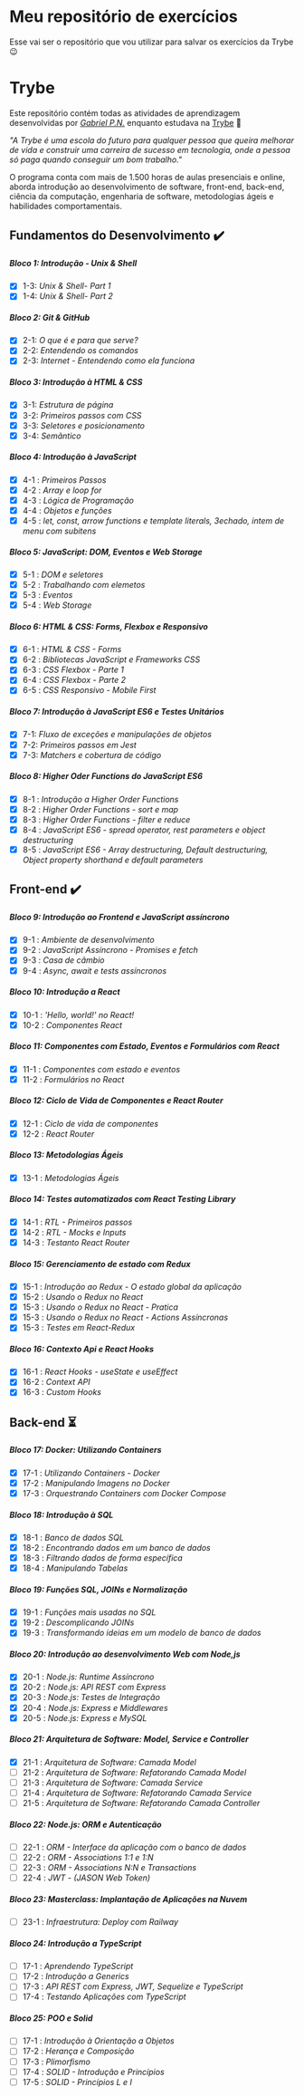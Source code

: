 # Meu repositório de exercícios

Esse vai ser o repositório que vou utilizar para salvar os exercícios da Trybe 😉

# Trybe

Este repositório contém todas as atividades de aprendizagem desenvolvidas por _[Gabriel P.N.](https://www.linkedin.com/in/gabriel-pereira-559487187/)_ enquanto estudava na [Trybe](https://www.betrybe.com/) :rocket:

_"A Trybe é uma escola do futuro para qualquer pessoa que queira melhorar de vida e construir uma carreira de sucesso em tecnologia, onde a pessoa só paga quando conseguir um bom trabalho."_

O programa conta com mais de 1.500 horas de aulas presenciais e online, aborda introdução ao desenvolvimento de software, front-end, back-end, ciência da computação, engenharia de software, metodologias ágeis e habilidades comportamentais.

## Fundamentos do Desenvolvimento :heavy_check_mark:

##### Bloco 1: Introdução - Unix & Shell

- [x] 1-3: _Unix & Shell- Part 1_
- [x] 1-4: _Unix & Shell- Part 2_

##### Bloco 2: Git & GitHub

- [x] 2-1: _O que é e para que serve?_
- [x] 2-2: _Entendendo os comandos_
- [x] 2-3: _Internet - Entendendo como ela funciona_

##### Bloco 3: Introdução à HTML & CSS

- [x] 3-1: _Estrutura de página_
- [x] 3-2: _Primeiros passos com CSS_
- [x] 3-3: _Seletores e posicionamento_
- [x] 3-4: _Semãntico_

##### Bloco 4: Introdução à JavaScript

- [x] 4-1 : _Primeiros Passos_
- [x] 4-2 : _Array e loop for_
- [x] 4-3 : _Lógica de Programação_
- [x] 4-4 : _Objetos e funções_
- [x] 4-5 : _let, const, arrow functions e template literals, 3echado, intem de menu com subitens_

##### Bloco 5: JavaScript: DOM, Eventos e Web Storage

- [x] 5-1 : _DOM e seletores_
- [x] 5-2 : _Trabalhando com elemetos_
- [x] 5-3 : _Eventos_
- [x] 5-4 : _Web Storage_

##### Bloco 6: HTML & CSS: Forms, Flexbox e Responsivo

- [x] 6-1 : _HTML & CSS - Forms_
- [x] 6-2 : _Bibliotecas JavaScript e Frameworks CSS_
- [x] 6-3 : _CSS Flexbox - Parte 1_
- [x] 6-4 : _CSS Flexbox - Parte 2_
- [x] 6-5 : _CSS Responsivo - Mobile First_

##### Bloco 7: Introdução à JavaScript ES6 e Testes Unitários

- [x] 7-1: _Fluxo de exceções e manipulações de objetos_
- [x] 7-2: _Primeiros passos em Jest_
- [x] 7-3: _Matchers e cobertura de código_

##### Bloco 8: Higher Oder Functions do JavaScript ES6

- [x] 8-1 : _Introdução a Higher Order Functions_
- [x] 8-2 : _Higher Order Functions - sort e map_
- [x] 8-3 : _Higher Order Functions - filter e reduce_
- [x] 8-4 : _JavaScript ES6 - spread operator, rest parameters e object destructuring_
- [x] 8-5 : _JavaScript ES6 - Array destructuring, Default destructuring, Object property shorthand e default parameters_

## Front-end :heavy_check_mark:

##### Bloco 9: Introdução ao Frontend e JavaScript assíncrono

- [x] 9-1 : _Ambiente de desenvolvimento_
- [x] 9-2 : _JavaScript Assíncrono - Promises e fetch_
- [x] 9-3 : _Casa de câmbio_
- [x] 9-4 : _Async, await e tests assíncronos_

##### Bloco 10: Introdução a React

- [x] 10-1 : _'Hello, world!' no React!_
- [x] 10-2 : _Componentes React_

##### Bloco 11: Componentes com Estado, Eventos e Formulários com React

- [x] 11-1 : _Componentes com estado e eventos_
- [x] 11-2 : _Formulários no React_

##### Bloco 12: Ciclo de Vida de Componentes e React Router

- [x] 12-1 : _Ciclo de vida de componentes_
- [x] 12-2 : _React Router_

##### Bloco 13: Metodologias Ágeis

- [x] 13-1 : _Metodologias Ágeis_

##### Bloco 14: Testes automatizados com React Testing Library

- [x] 14-1 : _RTL - Primeiros passos_
- [x] 14-2 : _RTL - Mocks e Inputs_
- [x] 14-3 : _Testanto React Router_

##### Bloco 15: Gerenciamento de estado com Redux

- [x] 15-1 : _Introdução ao Redux - O estado global da aplicação_
- [x] 15-2 : _Usando o Redux no React_
- [x] 15-3 : _Usando o Redux no React - Pratica_
- [x] 15-3 : _Usando o Redux no React - Actions Assíncronas_
- [x] 15-3 : _Testes em React-Redux_

##### Bloco 16: Contexto Api e React Hooks

- [x] 16-1 : _React Hooks - useState e useEffect_
- [x] 16-2 : _Context API_
- [x] 16-3 : _Custom Hooks_

## Back-end :hourglass_flowing_sand:

##### Bloco 17: Docker: Utilizando Containers

- [x] 17-1 : _Utilizando Containers - Docker_
- [x] 17-2 : _Manipulando Imagens no Docker_
- [x] 17-3 : _Orquestrando Containers com Docker Compose_

##### Bloco 18: Introdução à SQL

- [x] 18-1 : _Banco de dados SQL_
- [x] 18-2 : _Encontrando dados em um banco de dados_
- [x] 18-3 : _Filtrando dados de forma específica_
- [x] 18-4 : _Manipulando Tabelas_

##### Bloco 19: Funções SQL, JOINs e Normalização

- [x] 19-1 : _Funções mais usadas no SQL_
- [x] 19-2 : _Descomplicando JOINs_
- [x] 19-3 : _Transformando ideias em um modelo de banco de dados_

##### Bloco 20: Introdução ao desenvolvimento Web com Node,js

- [x] 20-1 : _Node.js: Runtime Assíncrono_
- [x] 20-2 : _Node.js: API REST com Express_
- [x] 20-3 : _Node.js: Testes de Integração_
- [x] 20-4 : _Node.js: Express e Middlewares_
- [x] 20-5 : _Node.js: Express e MySQL_

##### Bloco 21: Arquitetura de Software: Model, Service e Controller

- [x] 21-1 : _Arquitetura de Software: Camada Model_
- [ ] 21-2 : _Arquitetura de Software: Refatorando Camada Model_
- [ ] 21-3 : _Arquitetura de Software: Camada Service_
- [ ] 21-4 : _Arquitetura de Software: Refatorando Camada Service_
- [ ] 21-5 : _Arquitetura de Software: Refatorando Camada Controller_

##### Bloco 22: Node.js: ORM e Autenticação

- [ ] 22-1 : _ORM - Interface da aplicação com o banco de dados_
- [ ] 22-2 : _ORM - Associations 1:1 e 1:N_
- [ ] 22-3 : _ORM - Associations N:N e Transactions_
- [ ] 22-4 : _JWT - (JASON Web Token)_

##### Bloco 23: Masterclass: Implantação de Aplicações na Nuvem

- [ ] 23-1 : _Infraestrutura: Deploy com Railway_

##### Bloco 24: Introdução a TypeScript

- [ ] 17-1 : _Aprendendo TypeScript_
- [ ] 17-2 : _Introdução a Generics_
- [ ] 17-3 : _API REST com Express, JWT, Sequelize e TypeScript_
- [ ] 17-4 : _Testando Aplicações com TypeScript_

##### Bloco 25: POO e Solid

- [ ] 17-1 : _Introdução à Orientação a Objetos_
- [ ] 17-2 : _Herança e Composição_
- [ ] 17-3 : _Plimorfismo_
- [ ] 17-4 : _SOLID - Introdução e Princípios_
- [ ] 17-5 : _SOLID - Princípios L e I_
